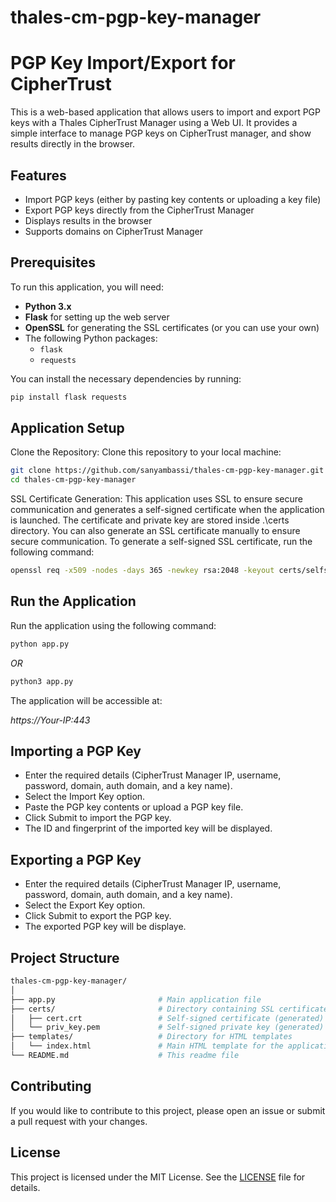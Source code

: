 # thales-cm-pgp-key-manager 

# PGP Key Import/Export for CipherTrust

This is a web-based application that allows users to import and export PGP keys with a Thales CipherTrust Manager using a Web UI. It provides a simple interface to manage PGP keys on CipherTrust manager, and show results directly in the browser.

## Features

- Import PGP keys (either by pasting key contents or uploading a key file)
- Export PGP keys directly from the CipherTrust Manager
- Displays results in the browser
- Supports domains on CipherTrust Manager

## Prerequisites

To run this application, you will need:

- **Python 3.x**
- **Flask** for setting up the web server
- **OpenSSL** for generating the SSL certificates (or you can use your own)
- The following Python packages:
  - `flask`
  - `requests`

You can install the necessary dependencies by running:

```bash
pip install flask requests
```

## Application Setup

Clone the Repository: Clone this repository to your local machine:

```bash
git clone https://github.com/sanyambassi/thales-cm-pgp-key-manager.git
cd thales-cm-pgp-key-manager 
```

SSL Certificate Generation: This application uses SSL to ensure secure communication and generates a self-signed certificate when the application is launched. The certificate and private key are stored inside .\certs directory. You can also generate an SSL certificate manually to ensure secure communication. To generate a self-signed SSL certificate, run the following command:

```bash
openssl req -x509 -nodes -days 365 -newkey rsa:2048 -keyout certs/selfsigned.key -out certs/selfsigned.crt -subj "/CN=localhost"
```

## Run the Application 

Run the application using the following command:

```bash
python app.py
```

*OR*

```bash
python3 app.py
```


The application will be accessible at:

*https://Your-IP:443*


## Importing a PGP Key
- Enter the required details (CipherTrust Manager IP, username, password, domain, auth domain, and a key name).
- Select the Import Key option.
- Paste the PGP key contents or upload a PGP key file.
- Click Submit to import the PGP key.
- The ID and fingerprint of the imported key will be displayed. 

## Exporting a PGP Key
- Enter the required details (CipherTrust Manager IP, username, password, domain, auth domain, and a key name).
- Select the Export Key option.
- Click Submit to export the PGP key.
- The exported PGP key will be displaye.

## Project Structure
```bash
thales-cm-pgp-key-manager/
│
├── app.py                       # Main application file
├── certs/                       # Directory containing SSL certificates
│   ├── cert.crt                 # Self-signed certificate (generated)
│   └── priv_key.pem             # Self-signed private key (generated)
├── templates/                   # Directory for HTML templates
│   └── index.html               # Main HTML template for the application
└── README.md                    # This readme file
```

## Contributing

If you would like to contribute to this project, please open an issue or submit a pull request with your changes.

## License

This project is licensed under the MIT License. See the [LICENSE](LICENSE) file for details.
